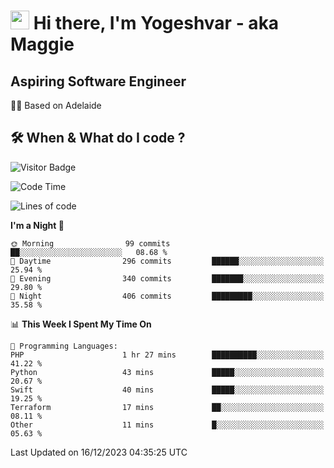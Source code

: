 <h1><img src="https://emojis.slackmojis.com/emojis/images/1531849430/4246/blob-sunglasses.gif?1531849430" width="30"/> Hi there, I'm Yogeshvar - aka Maggie</h1>

## Aspiring Software Engineer
🏂🏻  Based on Adelaide 

## 🛠 When & What do I code ?  

![Visitor Badge](https://visitor-badge.feriirawann.repl.co?username=yogeshvar&repo=yogeshvar&label=Visitors&style=plastic&color=%23457BFF&contentType=svg)

<!--START_SECTION:waka-->
![Code Time](http://img.shields.io/badge/Code%20Time-2%2C415%20hrs-blue)

![Lines of code](https://img.shields.io/badge/From%20Hello%20World%20I%27ve%20Written-4.0%20million%20lines%20of%20code-blue)

**I'm a Night 🦉** 

```text
🌞 Morning                99 commits          ██░░░░░░░░░░░░░░░░░░░░░░░   08.68 % 
🌆 Daytime                296 commits         ██████░░░░░░░░░░░░░░░░░░░   25.94 % 
🌃 Evening                340 commits         ███████░░░░░░░░░░░░░░░░░░   29.80 % 
🌙 Night                  406 commits         █████████░░░░░░░░░░░░░░░░   35.58 % 
```


📊 **This Week I Spent My Time On** 

```text
💬 Programming Languages: 
PHP                      1 hr 27 mins        ██████████░░░░░░░░░░░░░░░   41.22 % 
Python                   43 mins             █████░░░░░░░░░░░░░░░░░░░░   20.67 % 
Swift                    40 mins             █████░░░░░░░░░░░░░░░░░░░░   19.25 % 
Terraform                17 mins             ██░░░░░░░░░░░░░░░░░░░░░░░   08.11 % 
Other                    11 mins             █░░░░░░░░░░░░░░░░░░░░░░░░   05.63 % 
```


 Last Updated on 16/12/2023 04:35:25 UTC
<!--END_SECTION:waka-->
